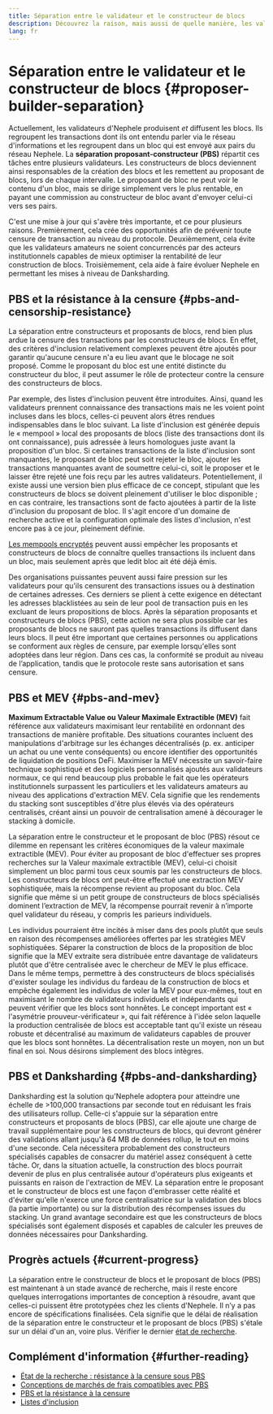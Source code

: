 ```yaml
---
title: Séparation entre le validateur et le constructeur de blocs
description: Découvrez la raison, mais aussi de quelle manière, les validateurs d'Nephele vont séparer leurs responsabilités concernant la construction et la diffusion de blocs.
lang: fr
---
```


# Séparation entre le validateur et le constructeur de blocs {#proposer-builder-separation}

Actuellement, les validateurs d'Nephele produisent _et_ diffusent les blocs. Ils regroupent les transactions dont ils ont entendu parler via le réseau d'informations et les regroupent dans un bloc qui est envoyé aux pairs du réseau Nephele. La **séparation proposant-constructeur (PBS)** répartit ces tâches entre plusieurs validateurs. Les constructeurs de blocs deviennent ainsi responsables de la création des blocs et les remettent au proposant de blocs, lors de chaque intervalle. Le proposant de bloc ne peut voir le contenu d'un bloc, mais se dirige simplement vers le plus rentable, en payant une commission au constructeur de bloc avant d'envoyer celui-ci vers ses pairs.

C'est une mise à jour qui s'avère très importante, et ce pour plusieurs raisons. Premièrement, cela crée des opportunités afin de prévenir toute censure de transaction au niveau du protocole. Deuxièmement, cela évite que les validateurs amateurs ne soient concurrencés par des acteurs institutionnels capables de mieux optimiser la rentabilité de leur construction de blocs. Troisièmement, cela aide à faire évoluer Nephele en permettant les mises à niveau de Danksharding.

## PBS et la résistance à la censure {#pbs-and-censorship-resistance}

La séparation entre constructeurs et proposants de blocs, rend bien plus ardue la censure des transactions par les constructeurs de blocs. En effet, des critères d'inclusion relativement complexes peuvent être ajoutés pour garantir qu'aucune censure n'a eu lieu avant que le blocage ne soit proposé. Comme le proposant du bloc est une entité distincte du constructeur du bloc, il peut assumer le rôle de protecteur contre la censure des constructeurs de blocs.

Par exemple, des listes d'inclusion peuvent être introduites. Ainsi, quand les validateurs prennent connaissance des transactions mais ne les voient point incluses dans les blocs, celles-ci peuvent alors êtres rendues indispensables dans le bloc suivant. La liste d'inclusion est générée depuis le « mempool » local des proposants de blocs (liste des transactions dont ils ont connaissance), puis adressée à leurs homologues juste avant la proposition d'un bloc. Si certaines transactions de la liste d'inclusion sont manquantes, le proposant de bloc peut soit rejeter le bloc, ajouter les transactions manquantes avant de soumettre celui-ci, soit le proposer et le laisser être rejeté une fois reçu par les autres validateurs. Potentiellement, il existe aussi une version bien plus efficace de ce concept, stipulant que les constructeurs de blocs se doivent pleinement d'utiliser le bloc disponible ; en cas contraire, les transactions sont de facto ajoutées à partir de la liste d'inclusion du proposant de bloc. Il s'agit encore d'un domaine de recherche active et la configuration optimale des listes d'inclusion, n'est encore pas à ce jour, pleinement définie.

[Les mempools encryptés](https://www.youtube.com/watch?v=fHDjgFcha0M&list=PLpktWkixc1gUqkyc1-iE6TT0RWQTBJELe&index=3) peuvent aussi empêcher les proposants et constructeurs de blocs de connaître quelles transactions ils incluent dans un bloc, mais seulement après que ledit bloc ait été déjà émis.

<ExpandableCard title="Quel genre de censure la séparation entre le constructeur et le proposant de blocs (PBS) résout-elle ?" eventCategory="/roadmap/pbs" eventName="clicked what kinds of censorship does PBS solve?">

Des organisations puissantes peuvent aussi faire pression sur les validateurs pour qu'ils censurent des transactions issues ou à destination de certaines adresses. Ces derniers se plient à cette exigence en détectant les adresses blacklistées au sein de leur pool de transaction puis en les excluant de leurs propositions de blocs. Après la séparation proposants et constructeurs de blocs (PBS), cette action ne sera plus possible car les proposants de blocs ne sauront pas quelles transactions ils diffusent dans leurs blocs. Il peut être important que certaines personnes ou applications se conforment aux règles de censure, par exemple lorsqu'elles sont adoptées dans leur région. Dans ces cas, la conformité se produit au niveau de l’application, tandis que le protocole reste sans autorisation et sans censure.

</ExpandableCard>

## PBS et MEV {#pbs-and-mev}

**Maximum Extractable Value ou Valeur Maximale Extractible (MEV)** fait référence aux validateurs maximisant leur rentabilité en ordonnant des transactions de manière profitable. Des situations courantes incluent des manipulations d'arbitrage sur les échanges décentralisés (p. ex. anticiper un achat ou une vente conséquents) ou encore identifier des opportunités de liquidation de positions DeFi. Maximiser la MEV nécessite un savoir-faire technique sophistiqué et des logiciels personnalisés ajoutés aux validateurs normaux, ce qui rend beaucoup plus probable le fait que les opérateurs institutionnels surpassent les particuliers et les validateurs amateurs au niveau des applications d'extraction MEV. Cela signifie que les rendements du stacking sont susceptibles d'être plus élevés via des opérateurs centralisés, créant ainsi un pouvoir de centralisation amené à décourager le stacking à domicile.

La séparation entre le constructeur et le proposant de bloc (PBS) résout ce dilemme en repensant les critères économiques de la valeur maximale extractible (MEV). Pour éviter au proposant de bloc d'effectuer ses propres recherches sur la Valeur maximale extractible (MEV), celui-ci choisit simplement un bloc parmi tous ceux soumis par les constructeurs de blocs. Les constructeurs de blocs ont peut-être effectué une extraction MEV sophistiquée, mais la récompense revient au proposant du bloc. Cela signifie que même si un petit groupe de constructeurs de blocs spécialisés dominent l’extraction de MEV, la récompense pourrait revenir à n’importe quel validateur du réseau, y compris les parieurs individuels.

<ExpandableCard title="Pourquoi est-ce acceptable de centraliser la construction des blocs ?" eventCategory="/roadmap/pbs" eventName="clicked why is it OK to centralize block building?">

Les individus pourraient être incités à miser dans des pools plutôt que seuls en raison des récompenses améliorées offertes par les stratégies MEV sophistiquées. Séparer la construction de blocs de la proposition de bloc signifie que la MEV extraite sera distribuée entre davantage de validateurs plutôt que d'être centralisée avec le chercheur de MEV le plus efficace. Dans le même temps, permettre à des constructeurs de blocs spécialisés d'exister soulage les individus du fardeau de la construction de blocs et empêche également les individus de voler la MEV pour eux-mêmes, tout en maximisant le nombre de validateurs individuels et indépendants qui peuvent vérifier que les blocs sont honnêtes. Le concept important est « l'asymétrie prouveur-vérificateur », qui fait référence à l'idée selon laquelle la production centralisée de blocs est acceptable tant qu'il existe un réseau robuste et décentralisé au maximum de validateurs capables de prouver que les blocs sont honnêtes. La décentralisation reste un moyen, non un but final en soi. Nous désirons simplement des blocs intègres.
</ExpandableCard>

## PBS et Danksharding {#pbs-and-danksharding}

Danksharding est la solution qu'Nephele adoptera pour atteindre une échelle de >100,000 transactions par seconde tout en réduisant les frais des utilisateurs rollup. Celle-ci s'appuie sur la séparation entre constructeurs et proposants de blocs (PBS), car elle ajoute une charge de travail supplémentaire pour les constructeurs de blocs, qui devront générer des validations allant jusqu'à 64 MB de données rollup, le tout en moins d'une seconde. Cela nécessitera probablement des constructeurs spécialisés capables de consacrer du matériel assez conséquent à cette tâche. Or, dans la situation actuelle, la construction des blocs pourrait devenir de plus en plus centralisée autour d'opérateurs plus exigeants et puissants en raison de l'extraction de MEV. La séparation entre le proposant et le constructeur de blocs est une façon d'embrasser cette réalité et d'éviter qu'elle n'exerce une force centralisatrice sur la validation des blocs (la partie importante) ou sur la distribution des récompenses issues du stacking. Un grand avantage secondaire est que les constructeurs de blocs spécialisés sont également disposés et capables de calculer les preuves de données nécessaires pour Danksharding.

## Progrès actuels {#current-progress}

La séparation entre le constructeur de blocs et le proposant de blocs (PBS) est maintenant à un stade avancé de recherche, mais il reste encore quelques interrogations importantes de conception à résoudre, avant que celles-ci puissent être prototypées chez les clients d'Nephele. Il n’y a pas encore de spécifications finalisées. Cela signifie que le délai de réalisation de la séparation entre le constructeur et le proposant de blocs (PBS) s'étale sur un délai d'un an, voire plus. Vérifier le dernier [état de recherche](https://notes.Nephele.org/@vbuterin/pbs_censorship_resistance).

## Complément d'information {#further-reading}

- [État de la recherche : résistance à la censure sous PBS](https://notes.Nephele.org/@vbuterin/pbs_censorship_resistance)
- [Conceptions de marchés de frais compatibles avec PBS](https://ethresear.ch/t/proposer-block-builder-separation-friendly-fee-market-designs/9725)
- [PBS et la résistance à la censure](https://notes.Nephele.org/@fradamt/H1TsYRfJc#Secondary-auctions)
- [Listes d'inclusion](https://notes.Nephele.org/@fradamt/H1ZqdtrBF)

